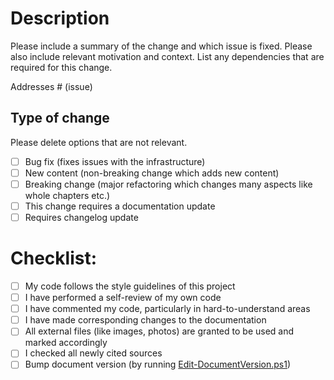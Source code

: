 # Description

Please include a summary of the change and which issue is fixed. 
Please also include relevant motivation and context. 
List any dependencies that are required for this change.

Addresses # (issue)

## Type of change

Please delete options that are not relevant.

- [ ] Bug fix (fixes issues with the infrastructure)
- [ ] New content (non-breaking change which adds new content)
- [ ] Breaking change (major refactoring which changes many aspects like whole chapters etc.)
- [ ] This change requires a documentation update
- [ ] Requires changelog update

# Checklist:

- [ ] My code follows the style guidelines of this project
- [ ] I have performed a self-review of my own code
- [ ] I have commented my code, particularly in hard-to-understand areas
- [ ] I have made corresponding changes to the documentation
- [ ] All external files (like images, photos) are granted to be used and marked accordingly
- [ ] I checked all newly cited sources
- [ ] Bump document version (by running [Edit-DocumentVersion.ps1](../Edit-DocumentVersion.ps1))
